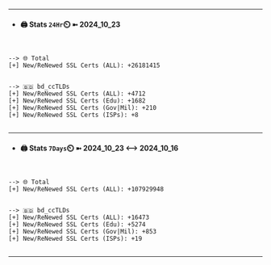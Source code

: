 

---
- #### 🖨️ **Stats** `24Hr`⏲️ ➼ 2024_10_23
```console


--> 🌐 Total
[+] New/ReNewed SSL Certs (ALL): +26181415


--> 🇧🇩 bd_ccTLDs
[+] New/ReNewed SSL Certs (ALL): +4712
[+] New/ReNewed SSL Certs (Edu): +1682
[+] New/ReNewed SSL Certs (Gov|Mil): +210
[+] New/ReNewed SSL Certs (ISPs): +8


```

---
- #### 🖨️ **Stats** `7Days`⏲️ ➼ 2024_10_23 <--> 2024_10_16
```console


--> 🌐 Total
[+] New/ReNewed SSL Certs (ALL): +107929948


--> 🇧🇩 bd_ccTLDs
[+] New/ReNewed SSL Certs (ALL): +16473
[+] New/ReNewed SSL Certs (Edu): +5274
[+] New/ReNewed SSL Certs (Gov|Mil): +853
[+] New/ReNewed SSL Certs (ISPs): +19


```

---

